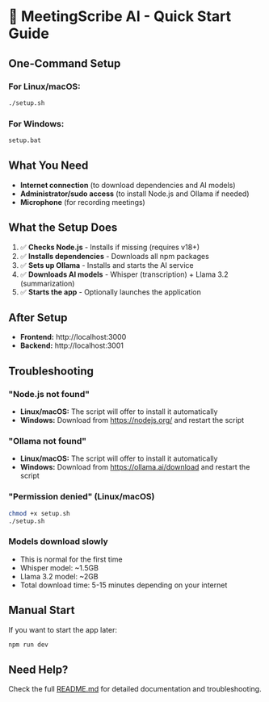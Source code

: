 # 🚀 MeetingScribe AI - Quick Start Guide

## One-Command Setup

### For Linux/macOS:
```bash
./setup.sh
```

### For Windows:
```cmd
setup.bat
```

## What You Need

- **Internet connection** (to download dependencies and AI models)
- **Administrator/sudo access** (to install Node.js and Ollama if needed)
- **Microphone** (for recording meetings)

## What the Setup Does

1. ✅ **Checks Node.js** - Installs if missing (requires v18+)
2. ✅ **Installs dependencies** - Downloads all npm packages
3. ✅ **Sets up Ollama** - Installs and starts the AI service
4. ✅ **Downloads AI models** - Whisper (transcription) + Llama 3.2 (summarization)
5. ✅ **Starts the app** - Optionally launches the application

## After Setup

- **Frontend:** http://localhost:3000
- **Backend:** http://localhost:3001

## Troubleshooting

### "Node.js not found"
- **Linux/macOS:** The script will offer to install it automatically
- **Windows:** Download from https://nodejs.org/ and restart the script

### "Ollama not found"
- **Linux/macOS:** The script will offer to install it automatically
- **Windows:** Download from https://ollama.ai/download and restart the script

### "Permission denied" (Linux/macOS)
```bash
chmod +x setup.sh
./setup.sh
```

### Models download slowly
- This is normal for the first time
- Whisper model: ~1.5GB
- Llama 3.2 model: ~2GB
- Total download time: 5-15 minutes depending on your internet

## Manual Start

If you want to start the app later:
```bash
npm run dev
```

## Need Help?

Check the full [README.md](README.md) for detailed documentation and troubleshooting.